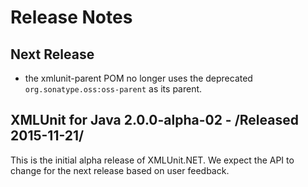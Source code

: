 # Release Notes

## Next Release

* the xmlunit-parent POM no longer uses the deprecated
  `org.sonatype.oss:oss-parent` as its parent.

## XMLUnit for Java 2.0.0-alpha-02 - /Released 2015-11-21/

This is the initial alpha release of XMLUnit.NET.  We expect the API
to change for the next release based on user feedback.
